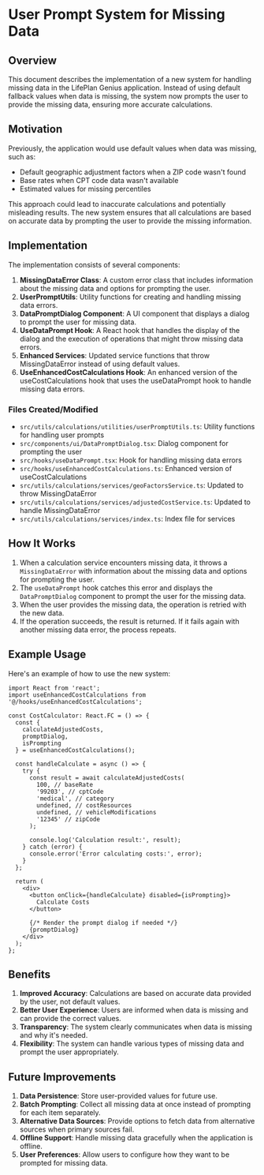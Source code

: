 # User Prompt System for Missing Data

## Overview

This document describes the implementation of a new system for handling missing data in the LifePlan Genius application. Instead of using default fallback values when data is missing, the system now prompts the user to provide the missing data, ensuring more accurate calculations.

## Motivation

Previously, the application would use default values when data was missing, such as:
- Default geographic adjustment factors when a ZIP code wasn't found
- Base rates when CPT code data wasn't available
- Estimated values for missing percentiles

This approach could lead to inaccurate calculations and potentially misleading results. The new system ensures that all calculations are based on accurate data by prompting the user to provide the missing information.

## Implementation

The implementation consists of several components:

1. **MissingDataError Class**: A custom error class that includes information about the missing data and options for prompting the user.
2. **UserPromptUtils**: Utility functions for creating and handling missing data errors.
3. **DataPromptDialog Component**: A UI component that displays a dialog to prompt the user for missing data.
4. **UseDataPrompt Hook**: A React hook that handles the display of the dialog and the execution of operations that might throw missing data errors.
5. **Enhanced Services**: Updated service functions that throw MissingDataError instead of using default values.
6. **UseEnhancedCostCalculations Hook**: An enhanced version of the useCostCalculations hook that uses the useDataPrompt hook to handle missing data errors.

### Files Created/Modified

- `src/utils/calculations/utilities/userPromptUtils.ts`: Utility functions for handling user prompts
- `src/components/ui/DataPromptDialog.tsx`: Dialog component for prompting the user
- `src/hooks/useDataPrompt.tsx`: Hook for handling missing data errors
- `src/hooks/useEnhancedCostCalculations.ts`: Enhanced version of useCostCalculations
- `src/utils/calculations/services/geoFactorsService.ts`: Updated to throw MissingDataError
- `src/utils/calculations/services/adjustedCostService.ts`: Updated to handle MissingDataError
- `src/utils/calculations/services/index.ts`: Index file for services

## How It Works

1. When a calculation service encounters missing data, it throws a `MissingDataError` with information about the missing data and options for prompting the user.
2. The `useDataPrompt` hook catches this error and displays the `DataPromptDialog` component to prompt the user for the missing data.
3. When the user provides the missing data, the operation is retried with the new data.
4. If the operation succeeds, the result is returned. If it fails again with another missing data error, the process repeats.

## Example Usage

Here's an example of how to use the new system:

```tsx
import React from 'react';
import useEnhancedCostCalculations from '@/hooks/useEnhancedCostCalculations';

const CostCalculator: React.FC = () => {
  const { 
    calculateAdjustedCosts, 
    promptDialog, 
    isPrompting 
  } = useEnhancedCostCalculations();

  const handleCalculate = async () => {
    try {
      const result = await calculateAdjustedCosts(
        100, // baseRate
        '99203', // cptCode
        'medical', // category
        undefined, // costResources
        undefined, // vehicleModifications
        '12345' // zipCode
      );
      
      console.log('Calculation result:', result);
    } catch (error) {
      console.error('Error calculating costs:', error);
    }
  };

  return (
    <div>
      <button onClick={handleCalculate} disabled={isPrompting}>
        Calculate Costs
      </button>
      
      {/* Render the prompt dialog if needed */}
      {promptDialog}
    </div>
  );
};
```

## Benefits

1. **Improved Accuracy**: Calculations are based on accurate data provided by the user, not default values.
2. **Better User Experience**: Users are informed when data is missing and can provide the correct values.
3. **Transparency**: The system clearly communicates when data is missing and why it's needed.
4. **Flexibility**: The system can handle various types of missing data and prompt the user appropriately.

## Future Improvements

1. **Data Persistence**: Store user-provided values for future use.
2. **Batch Prompting**: Collect all missing data at once instead of prompting for each item separately.
3. **Alternative Data Sources**: Provide options to fetch data from alternative sources when primary sources fail.
4. **Offline Support**: Handle missing data gracefully when the application is offline.
5. **User Preferences**: Allow users to configure how they want to be prompted for missing data.
